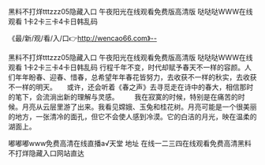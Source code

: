 黑料不打烊tttzzz05隐藏入口
午夜阳光在线观看免费版高清版
哒哒哒WWW在线观看
1卡2卡三卡4卡日韩乱码


《最/新/观/看/入/口👉http://wencao66.com》--

黑料不打烊tttzzz05隐藏入口
午夜阳光在线观看免费版高清版
哒哒哒WWW在线观看
1卡2卡三卡4卡日韩乱码
行程千年不变，时代却赋予春天不一样的容颜。人们年年盼春、迎春、惜春，总希望年年春花皆努力，去收获不一样的秋实，去收获不一样的明天。　　或许，还会听着《春之声》去寻觅走在诗中的春大，相信那时的笔下，会流淌出新的理解与灵感。
　　我在寂寞的时候，特别是在痛苦的时候。月亮从云层里游了出来。我看见嫦娥、玉兔和桂花树。月亮可能是一个很美丽的地方，一张清冷的面孔，但它不会使人感到冷漠。它的白洁的月光，映在温柔的湖面上。





嘟嘟嘟www免费高清在线直播а√天堂 地址 在线一二三四在线观看免费高清黑料不打烊隐藏入口网站直达
